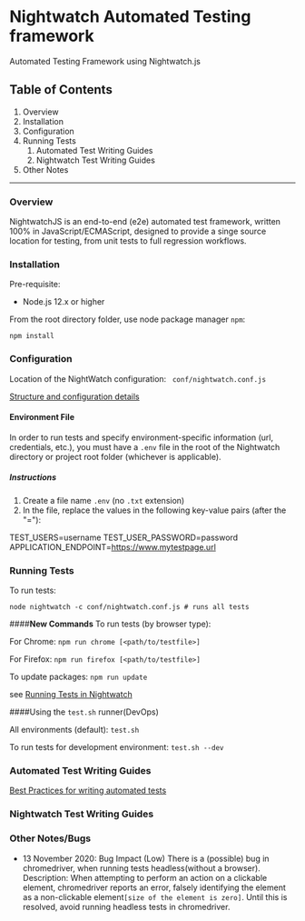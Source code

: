 # Nightwatch Automated Testing framework

Automated Testing Framework using Nightwatch.js
## Table of Contents

1. Overview
1. Installation
1. Configuration
1. Running Tests
    1. Automated Test Writing Guides
    1. Nightwatch Test Writing Guides
1. Other Notes
 
---
### Overview

NightwatchJS is an end-to-end (e2e) automated test framework, written 100% in JavaScript/ECMAScript, designed 
to provide a singe source location for testing, from unit tests to full regression workflows.

### Installation

Pre-requisite: 

- Node.js 12.x or higher


From the root directory folder, use node package manager `npm`:

`npm install`
   
### Configuration

Location of the NightWatch configuration: ``` conf/nightwatch.conf.js```

[Structure and configuration details](conf/README.md)
#### Environment File
In order to run tests and specify environment-specific information (url, credentials, etc.), you must have
a `.env` file in the root of the Nightwatch directory or project root folder (whichever is applicable).


##### Instructions
1. Create a file name `.env` (no `.txt` extension)
2. In the file, replace the values in the following key-value pairs (after the "="):

TEST_USERS=username
TEST_USER_PASSWORD=password
APPLICATION_ENDPOINT=https://www.mytestpage.url



### Running Tests 

To run tests:
    
`node nightwatch -c conf/nightwatch.conf.js # runs all tests`

####**New Commands**
To run tests (by browser type):

For Chrome: `npm run chrome [<path/to/testfile>]`
    
For Firefox: `npm run firefox [<path/to/testfile>]`

To update packages: `npm run update`

see [Running Tests in Nightwatch](https://nightwatchjs.org/guide/running-tests/nightwatch-runner.html)

####Using the `test.sh` runner(DevOps)

All environments (default): `test.sh`

To run tests for development environment: `test.sh --dev` 

### Automated Test Writing Guides

[Best Practices for writing automated tests](tests/README.md)

### Nightwatch Test Writing Guides

### Other Notes/Bugs

- 13 November 2020: Bug Impact (Low) There is a (possible) bug in chromedriver, when running tests headless(without a browser).
Description: When attempting to perform an action on a clickable element, chromedriver reports an error, 
falsely identifying the element as a non-clickable element`[size of the element is zero]`. Until this is resolved,
avoid running headless tests in chromedriver. 
